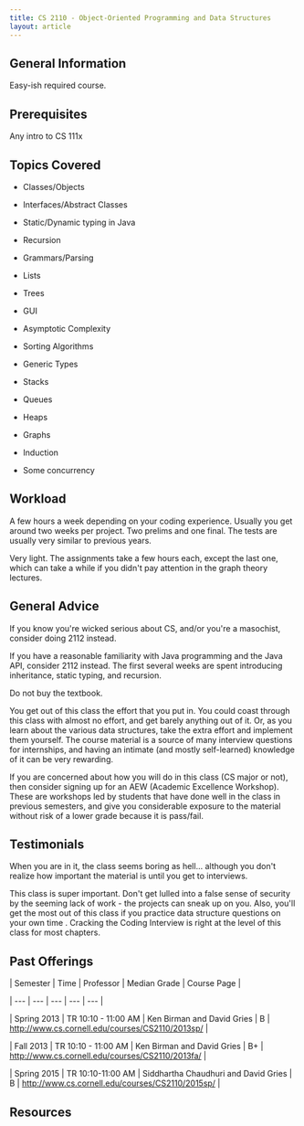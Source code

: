 ```yaml
---
title: CS 2110 - Object-Oriented Programming and Data Structures
layout: article
---
```




## General Information

Easy-ish required course.



## Prerequisites

Any intro to CS 111x



## Topics Covered

 - Classes/Objects

 - Interfaces/Abstract Classes

 - Static/Dynamic typing in Java

 - Recursion

 - Grammars/Parsing

 - Lists

 - Trees

 - GUI

 - Asymptotic Complexity

 - Sorting Algorithms

 - Generic Types

 - Stacks

 - Queues

 - Heaps

 - Graphs

 - Induction

 - Some concurrency



## Workload

A few hours a week depending on your coding experience. Usually you get around two weeks per project. Two prelims and one final. The tests are usually very similar to previous years.



Very light. The assignments take a few hours each, except the last one, which can take a while if you didn't pay attention in the graph theory lectures.



## General Advice

If you know you're wicked serious about CS, and/or you're a masochist, consider doing 2112 instead.



If you have a reasonable familiarity with Java programming and the Java API, consider 2112 instead. The first several weeks are spent introducing inheritance, static typing, and recursion.



Do not buy the textbook.



You get out of this class the effort that you put in. You could coast through this class with almost no effort, and get barely anything out of it. Or, as you learn about the various data structures, take the extra effort and implement them yourself. The course material is a source of many interview questions for internships, and having an intimate (and mostly self-learned) knowledge of it can be very rewarding.



If you are concerned about how you will do in this class (CS major or not), then consider signing up for an AEW (Academic Excellence Workshop). These are workshops led by students that have done well in the class in previous semesters, and give you considerable exposure to the material without risk of a lower grade because it is pass/fail.



## Testimonials

When you are in it, the class seems boring as hell... although you don't realize how important the material is until you get to interviews. 



This class is super important.  Don't get lulled into a false sense of security by the seeming lack of work - the projects can sneak up on you.  Also, you'll get the most out of this class if you practice data structure questions on your own time .  Cracking the Coding Interview is right at the level of this class for most chapters. 



## Past Offerings

| Semester | Time | Professor | Median Grade | Course Page | 

| --- | --- | --- | --- | --- | 

| Spring 2013 | TR 10:10 - 11:00 AM | Ken Birman and David Gries | B | http://www.cs.cornell.edu/courses/CS2110/2013sp/ |

| Fall 2013 | TR 10:10 - 11:00 AM | Ken Birman and David Gries | B+ | http://www.cs.cornell.edu/courses/CS2110/2013fa/ |

| Spring 2015 | TR 10:10-11:00 AM | Siddhartha Chaudhuri and David Gries | B | http://www.cs.cornell.edu/courses/CS2110/2015sp/ |



## Resources
